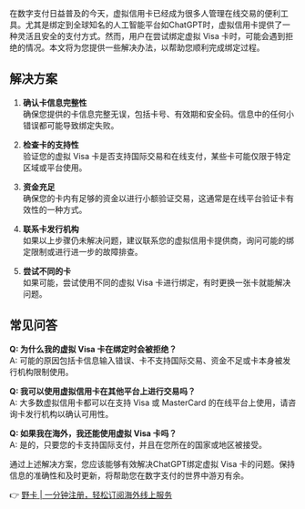 在数字支付日益普及的今天，虚拟信用卡已经成为很多人管理在线交易的便利工具。尤其是绑定到全球知名的人工智能平台如ChatGPT时，虚拟信用卡提供了一种灵活且安全的支付方式。然而，用户在尝试绑定虚拟 Visa 卡时，可能会遇到拒绝的情况。本文将为您提供一些解决办法，以帮助您顺利完成绑定过程。

## 解决方案

1. **确认卡信息完整性**  
确保您提供的卡信息完整无误，包括卡号、有效期和安全码。信息中的任何小错误都可能导致绑定失败。

2. **检查卡的支持性**  
验证您的虚拟 Visa 卡是否支持国际交易和在线支付，某些卡可能仅限于特定区域或平台使用。

3. **资金充足**  
确保您的卡内有足够的资金以进行小额验证交易，这通常是在线平台验证卡有效性的一种方式。

4. **联系卡发行机构**  
如果以上步骤仍未解决问题，建议联系您的虚拟信用卡提供商，询问可能的绑定限制或进行进一步的故障排查。

5. **尝试不同的卡**  
如果可能，尝试使用不同的虚拟 Visa 卡进行绑定，有时更换一张卡就能解决问题。

## 常见问答

**Q: 为什么我的虚拟 Visa 卡在绑定时会被拒绝？**  
A: 可能的原因包括卡信息输入错误、卡不支持国际交易、资金不足或卡本身被发行机构限制使用。

**Q: 我可以使用虚拟信用卡在其他平台上进行交易吗？**  
A: 大多数虚拟信用卡都可以在支持 Visa 或 MasterCard 的在线平台上使用，请咨询卡发行机构以确认可用性。

**Q: 如果我在海外，我还能使用虚拟 Visa 卡吗？**  
A: 是的，只要您的卡支持国际支付，并且在您所在的国家或地区被接受。

通过上述解决方案，您应该能够有效解决ChatGPT绑定虚拟 Visa 卡的问题。保持信息的准确性和及时更新，将帮助您在数字支付的世界中游刃有余。

👉 [野卡 | 一分钟注册，轻松订阅海外线上服务](https://bit.ly/bewildcard)
